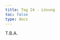 ```yaml
---
title: Tag 24 - Lösung
toc: false
type: docs
---
```


T.B.A.

<!--
<br>
<br>
<iframe 
    style="width: 100%; height: 80vh;" 
    src="https://lichess.org/study/embed/PrONOirR/2lc94ZUl" 
    frameborder="0">
</iframe>
-->